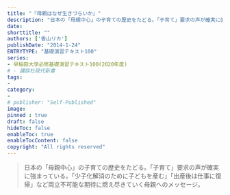 ```yaml
---
title: "『母親はなぜ生きづらいか』"
description: "日本の「母親中心」の子育ての歴史をたどる。「子育て」要求の声が確実に強まっている。「少子化解消のために子どもを産む」「出産後は仕事に復帰」など両立不可能な期待に燃え尽きていく母親へのメッセージ。"
date: 
shorttitle: ""
authors: ['香山リカ']
publishDate: "2014-1-24"
ENTRYTYPE: "基礎演習テキスト100"
series:
- 早稲田大学必修基礎演習テキスト100(2020年度)
# - 講談社現代新書
tags: 
- 
category: 
- 
# publisher: "Self-Published"
image: 
pinned : true
draft: false
hideToc: false
enableToc: true
enableTocContent: false
copyright: "All rights reserved"
---
```


>日本の「母親中心」の子育ての歴史をたどる。「子育て」要求の声が確実に強まっている。「少子化解消のために子どもを産む」「出産後は仕事に復帰」など両立不可能な期待に燃え尽きていく母親へのメッセージ。